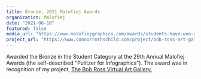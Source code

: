 ```yaml
---
title: Bronze, 2021 Malofiej Awards
organization: Malofiej
date: "2021-06-18"
featured: false
media_url: "https://www.malofiejgraphics.com/awards/students-have-won-awards-too-2/2021/06"
project_url: "https://www.connorrothschild.com/project/bob-ross-art-gallery"
---
```


Awarded the Bronze in the Student Category at the 29th Annual Malofiej Awards (the self-described "Pulitzer for Infographics"). The award was in recognition of my project, [The Bob Ross Virtual Art Gallery.](https://www.connorrothschild.com/project/bob-ross-art-gallery)